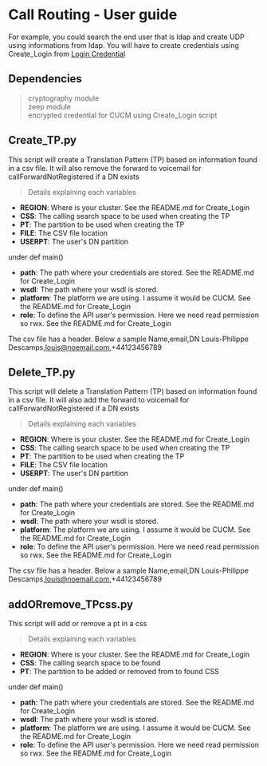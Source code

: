 # Call Routing - User guide
For example, you could search the end user that is ldap and create UDP using informations from ldap.
You will have to create credentials using Create_Login from [Login Credential](https://github.com/lpdescamps/Python/tree/master/credential)

## Dependencies
> cryptography module  
> zeep module  
> encrypted credential for CUCM using Create_Login script  

## Create_TP.py
This script will create a Translation Pattern (TP) based on information found in a csv file. It will also remove the forward to voicemail for callForwardNotRegistered if a DN exists

>Details explaining each variables
* **REGION**: Where is your cluster. See the README.md for Create_Login
* **CSS**: The calling search space to be used when creating the TP
* **PT**: The partition to be used when creating the TP
* **FILE**: The CSV file location
* **USERPT**: The user's DN partition

under def main()
* **path**: The path where your credentials are stored. See the README.md for Create_Login
* **wsdl**: The path where your wsdl is stored.
* **platform**: The platform we are using. I assume it would be CUCM. See the README.md for Create_Login
* **role**: To define the API user's permission. Here we need read permission so rwx. See the README.md for Create_Login

The csv file has a header. Below a sample
Name,email,DN
Louis-Philippe Descamps,louis@noemail.com,\+44123456789


## Delete_TP.py
This script will delete a Translation Pattern (TP) based on information found in a csv file. It will also add the forward to voicemail for callForwardNotRegistered if a DN exists

>Details explaining each variables
* **REGION**: Where is your cluster. See the README.md for Create_Login
* **CSS**: The calling search space to be used when creating the TP
* **PT**: The partition to be used when creating the TP
* **FILE**: The CSV file location
* **USERPT**: The user's DN partition

under def main()
* **path**: The path where your credentials are stored. See the README.md for Create_Login
* **wsdl**: The path where your wsdl is stored.
* **platform**: The platform we are using. I assume it would be CUCM. See the README.md for Create_Login
* **role**: To define the API user's permission. Here we need read permission so rwx. See the README.md for Create_Login

The csv file has a header. Below a sample
Name,email,DN
Louis-Philippe Descamps,louis@noemail.com,\+44123456789


## addORremove_TPcss.py
This script will add or remove a pt in a css

>Details explaining each variables
* **REGION**: Where is your cluster. See the README.md for Create_Login
* **CSS**: The calling search space to be found
* **PT**: The partition to be added or removed from to found CSS

under def main()
* **path**: The path where your credentials are stored. See the README.md for Create_Login
* **wsdl**: The path where your wsdl is stored.
* **platform**: The platform we are using. I assume it would be CUCM. See the README.md for Create_Login
* **role**: To define the API user's permission. Here we need read permission so rwx. See the README.md for Create_Login
